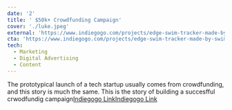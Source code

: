 ```yaml
---
date: '2'
title: ' $50k+ Crowdfunding Campaign'
cover: './luke.jpeg'
external: 'https://www.indiegogo.com/projects/edge-swim-tracker-made-by-swimmers-for-swimmers#/'
cta: 'https://www.indiegogo.com/projects/edge-swim-tracker-made-by-swimmers-for-swimmers#/'
tech:
  - Marketing
  - Digital Advertising
  - Content
---
```


The prototypical launch of a tech startup usually comes from crowdfunding, and this story is much the same. This is the story of building a succesfful crwodfundig campaign[Indiegogo Link](https://www.indiegogo.com/projects/edge-swim-tracker-made-by-swimmers-for-swimmers#/)[Indiegogo Link](https://www.indiegogo.com/projects/edge-swim-tracker-made-by-swimmers-for-swimmers#/)

